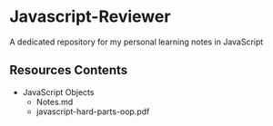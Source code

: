 # Javascript-Reviewer
A dedicated repository for my personal learning notes in JavaScript

## Resources Contents

- JavaScript Objects
	* Notes.md
	* javascript-hard-parts-oop.pdf
